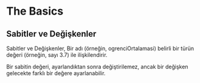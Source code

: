 # The Basics

## Sabitler ve Değişkenler
Sabitler ve Değişkenler, Bir adı (örneğin, ogrenciOrtalamasi) belirli bir türün değeri (örneğin, sayı 3.7) ile ilişkilendirir.

Bir sabitin değeri, ayarlandıktan sonra değiştirilemez, ancak bir değişken gelecekte farklı bir değere ayarlanabilir.
